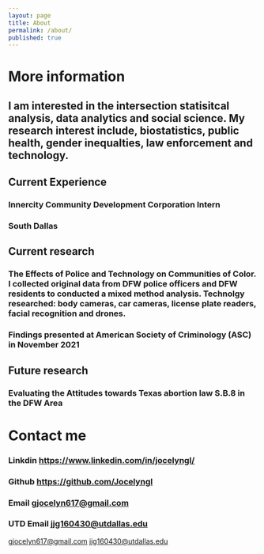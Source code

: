 ```yaml
---
layout: page
title: About
permalink: /about/
published: true
---
```


# More information



## I am interested in the intersection statisitcal analysis, data analytics and social science. My research interest include, biostatistics, public health, gender inequalties, law enforcement and technology.

## Current Experience 
### Innercity Community Development Corporation Intern 
### South Dallas 

## Current research
### The Effects of Police and Technology on Communities of Color. I collected original data from DFW police officers and DFW residents to conducted a mixed method analysis. Technolgy researched: body cameras, car cameras, license plate readers, facial recognition and drones. 
### Findings presented at American Society of Criminology (ASC) in November 2021

## Future research
### Evaluating the Attitudes towards Texas abortion law S.B.8 in the DFW Area



# Contact me

### Linkdin https://www.linkedin.com/in/jocelyngl/
### Github https://github.com/Jocelyngl
### Email gjocelyn617@gmail.com 
### UTD Email jjg160430@utdallas.edu



[gjocelyn617@gmail.com](mailto:gjocelyn617@gmail.com)
[jjg160430@utdallas.edu](mailto:jjg160430@utdallas.edu)
